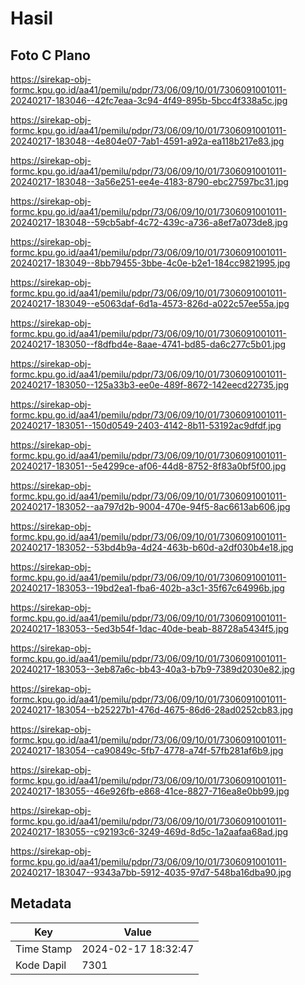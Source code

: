 # Hasil

## Foto C Plano

https://sirekap-obj-formc.kpu.go.id/aa41/pemilu/pdpr/73/06/09/10/01/7306091001011-20240217-183046--42fc7eaa-3c94-4f49-895b-5bcc4f338a5c.jpg

https://sirekap-obj-formc.kpu.go.id/aa41/pemilu/pdpr/73/06/09/10/01/7306091001011-20240217-183048--4e804e07-7ab1-4591-a92a-ea118b217e83.jpg

https://sirekap-obj-formc.kpu.go.id/aa41/pemilu/pdpr/73/06/09/10/01/7306091001011-20240217-183048--3a56e251-ee4e-4183-8790-ebc27597bc31.jpg

https://sirekap-obj-formc.kpu.go.id/aa41/pemilu/pdpr/73/06/09/10/01/7306091001011-20240217-183048--59cb5abf-4c72-439c-a736-a8ef7a073de8.jpg

https://sirekap-obj-formc.kpu.go.id/aa41/pemilu/pdpr/73/06/09/10/01/7306091001011-20240217-183049--8bb79455-3bbe-4c0e-b2e1-184cc9821995.jpg

https://sirekap-obj-formc.kpu.go.id/aa41/pemilu/pdpr/73/06/09/10/01/7306091001011-20240217-183049--e5063daf-6d1a-4573-826d-a022c57ee55a.jpg

https://sirekap-obj-formc.kpu.go.id/aa41/pemilu/pdpr/73/06/09/10/01/7306091001011-20240217-183050--f8dfbd4e-8aae-4741-bd85-da6c277c5b01.jpg

https://sirekap-obj-formc.kpu.go.id/aa41/pemilu/pdpr/73/06/09/10/01/7306091001011-20240217-183050--125a33b3-ee0e-489f-8672-142eecd22735.jpg

https://sirekap-obj-formc.kpu.go.id/aa41/pemilu/pdpr/73/06/09/10/01/7306091001011-20240217-183051--150d0549-2403-4142-8b11-53192ac9dfdf.jpg

https://sirekap-obj-formc.kpu.go.id/aa41/pemilu/pdpr/73/06/09/10/01/7306091001011-20240217-183051--5e4299ce-af06-44d8-8752-8f83a0bf5f00.jpg

https://sirekap-obj-formc.kpu.go.id/aa41/pemilu/pdpr/73/06/09/10/01/7306091001011-20240217-183052--aa797d2b-9004-470e-94f5-8ac6613ab606.jpg

https://sirekap-obj-formc.kpu.go.id/aa41/pemilu/pdpr/73/06/09/10/01/7306091001011-20240217-183052--53bd4b9a-4d24-463b-b60d-a2df030b4e18.jpg

https://sirekap-obj-formc.kpu.go.id/aa41/pemilu/pdpr/73/06/09/10/01/7306091001011-20240217-183053--19bd2ea1-fba6-402b-a3c1-35f67c64996b.jpg

https://sirekap-obj-formc.kpu.go.id/aa41/pemilu/pdpr/73/06/09/10/01/7306091001011-20240217-183053--5ed3b54f-1dac-40de-beab-88728a5434f5.jpg

https://sirekap-obj-formc.kpu.go.id/aa41/pemilu/pdpr/73/06/09/10/01/7306091001011-20240217-183053--3eb87a6c-bb43-40a3-b7b9-7389d2030e82.jpg

https://sirekap-obj-formc.kpu.go.id/aa41/pemilu/pdpr/73/06/09/10/01/7306091001011-20240217-183054--b25227b1-476d-4675-86d6-28ad0252cb83.jpg

https://sirekap-obj-formc.kpu.go.id/aa41/pemilu/pdpr/73/06/09/10/01/7306091001011-20240217-183054--ca90849c-5fb7-4778-a74f-57fb281af6b9.jpg

https://sirekap-obj-formc.kpu.go.id/aa41/pemilu/pdpr/73/06/09/10/01/7306091001011-20240217-183055--46e926fb-e868-41ce-8827-716ea8e0bb99.jpg

https://sirekap-obj-formc.kpu.go.id/aa41/pemilu/pdpr/73/06/09/10/01/7306091001011-20240217-183055--c92193c6-3249-469d-8d5c-1a2aafaa68ad.jpg

https://sirekap-obj-formc.kpu.go.id/aa41/pemilu/pdpr/73/06/09/10/01/7306091001011-20240217-183047--9343a7bb-5912-4035-97d7-548ba16dba90.jpg


## Metadata

| Key        | Value               |
| ---------- | ------------------- |
| Time Stamp | 2024-02-17 18:32:47 |
| Kode Dapil | 7301                |



